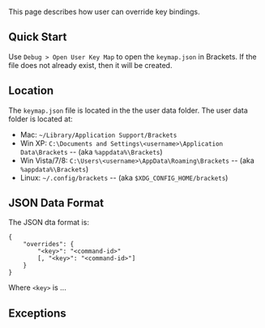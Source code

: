 This page describes how user can override key bindings.

## Quick Start
Use `Debug > Open User Key Map` to open the `keymap.json` in Brackets. If the file does not already exist, then it will be created.

## Location
The `keymap.json` file is located in the the user data folder. The user data folder is located at:

* Mac: ```~/Library/Application Support/Brackets```
* Win XP: ```C:\Documents and Settings\<username>\Application Data\Brackets``` -- (aka ```%appdata%\Brackets```)
* Win Vista/7/8: ```C:\Users\<username>\AppData\Roaming\Brackets``` -- (aka ```%appdata%\Brackets```)
* Linux: ``~/.config/brackets`` -- (aka ```$XDG_CONFIG_HOME/brackets```)

## JSON Data Format

The JSON  dta format is:

    {
        "overrides": {
            "<key>": "<command-id>"
            [, "<key>": "<command-id>"]
        }
    }

Where `<key>` is ...

## Exceptions



